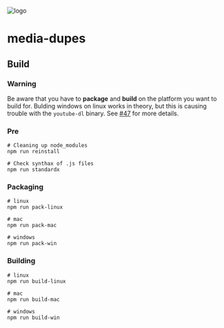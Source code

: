 ![logo](https://raw.githubusercontent.com/yafp/media-dupes/master/.github/images/logo/128x128.png)

# media-dupes
## Build

### Warning
Be aware that you have to **package** and **build** on the platform you want to build for.
Bulding windows on linux works in theory, but this is causing trouble with the ```youtube-dl``` binary.
See [#47](https://github.com/yafp/media-dupes/issues/47) for more details.

### Pre
```
# Cleaning up node_modules
npm run reinstall

# Check synthax of .js files
npm run standardx
```

### Packaging
```
# linux
npm run pack-linux

# mac
npm run pack-mac

# windows
npm run pack-win
```



### Building

```
# linux
npm run build-linux

# mac
npm run build-mac

# windows
npm run build-win
```

